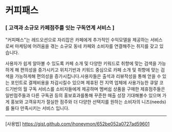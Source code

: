 # 커피패스

### [ 고객과 소규모 카페점주를 잇는 구독연계 서비스 ]

"커피패스"는 레드오션으로 자리잡은 카페에게 추가적인 수익모델을 제공하는 서비스로써 마케팅에 어려움을 겪는 소규모 동네 카페와 소비자를 연결해주는 취지를 갖고 있습니다.

사용자가 쉽게 알아볼 수 있도록 카페 소개 및 다양한 키워드로 취향에 맞는 검색을 가능하게 해 편의성을 증가시키고 위치기반과 키워드 중심으로 카페 소개 및 취향에 맞는 검색을 가능하게해 편의성을 증가시킵니다.사용자들은 출석과 리뷰작성을 통해 얻을 수 있는 포인트로 결제비용을 차감시킬수 있으며 제휴된 전 지역 업체에 사용가능한 큐알 코드기반의 월 구독 서비스를 소비자들에게 제공하며 멤버쉽 상품을 구매한 제휴점주들은 일반점주들과 다른 구독권 등의 홍보효과를통해 꾸준한 매출 성장 기대해볼수 있으며 가게 홍보와 고객유치가 절실한 점주와 더 다양한   선택지를 원하는 소비자의 니즈(needs)를 둘다 만족시키는 서비스 입니다.

***
[사용법] https://gist.github.com/ihoneymon/652be052a0727ad59601
